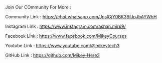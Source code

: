 Join Our COmmunity For More :

Community Link :
https://chat.whatsapp.com/JnslGjY0BK38fJpJbAYWhH

Instagram Link : 
https://www.instagram.com/ashan.mir69/

Facebook Link :
https://www.facebook.com/MikeyCourses

Youtube Link : 
https://www.youtube.com/@mikeytech3

GitHub Link : 
https://github.com/Mikey-Here3

